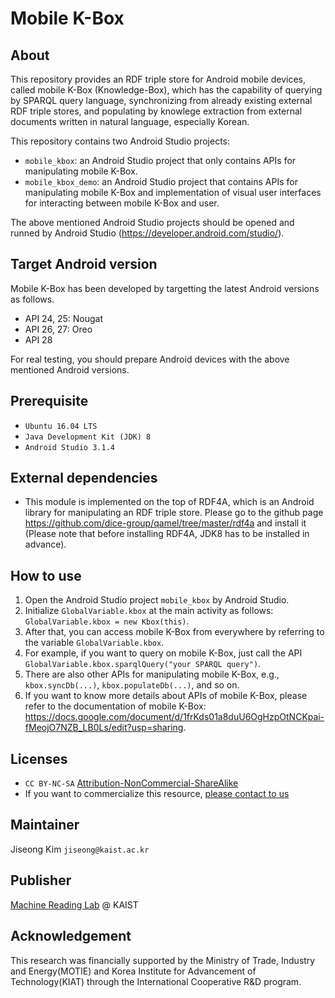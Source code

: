 # Mobile K-Box

## About
This repository provides an RDF triple store for Android mobile devices, called mobile K-Box (Knowledge-Box), which has the capability of querying by SPARQL query language, synchronizing from already existing external RDF triple stores, and populating by knowlege extraction from external documents written in natural language, especially Korean.

This repository contains two Android Studio projects:
* `mobile_kbox`: an Android Studio project that only contains APIs for manipulating mobile K-Box. 
* `mobile_kbox_demo`: an Android Studio project that contains APIs for manipulating mobile K-Box and implementation of visual user interfaces for interacting between mobile K-Box and user.

The above mentioned Android Studio projects should be opened and runned by Android Studio (https://developer.android.com/studio/).

## Target Android version
Mobile K-Box has been developed by targetting the latest Android versions as follows.
* API 24, 25: Nougat
* API 26, 27: Oreo
* API 28

For real testing, you should prepare Android devices with the above mentioned Android versions.

## Prerequisite
* `Ubuntu 16.04 LTS`
* `Java Development Kit (JDK) 8`
* `Android Studio 3.1.4`

## External dependencies
* This module is implemented on the top of RDF4A, which is an Android library for manipulating an RDF triple store. Please go to the github page https://github.com/dice-group/qamel/tree/master/rdf4a and install it (Please note that before installing RDF4A, JDK8 has to be installed in advance).

## How to use
1. Open the Android Studio project `mobile_kbox` by Android Studio.
2. Initialize `GlobalVariable.kbox` at the main activity as follows: `GlobalVariable.kbox = new Kbox(this)`.
2. After that, you can access mobile K-Box from everywhere by referring to the variable `GlobalVariable.kbox`.
3. For example, if you want to query on mobile K-Box, just call the API `GlobalVariable.kbox.sparqlQuery("your SPARQL query")`.
4. There are also other APIs for manipulating mobile K-Box, e.g., `kbox.syncDb(...)`, `kbox.populateDb(...)`, and so on.
5. If you want to know more details about APIs of mobile K-Box, please refer to the documentation of mobile K-Box: https://docs.google.com/document/d/1frKds01a8duU6OgHzpOtNCKpai-fMeojO7NZB_LB0Ls/edit?usp=sharing.

## Licenses
* `CC BY-NC-SA` [Attribution-NonCommercial-ShareAlike](https://creativecommons.org/licenses/by-nc-sa/2.0/)
* If you want to commercialize this resource, [please contact to us](http://mrlab.kaist.ac.kr/contact)

## Maintainer
Jiseong Kim `jiseong@kaist.ac.kr`

## Publisher
[Machine Reading Lab](http://mrlab.kaist.ac.kr/) @ KAIST

## Acknowledgement
This research was financially supported by the Ministry of Trade, Industry and Energy(MOTIE) and Korea Institute for Advancement of Technology(KIAT) through the International Cooperative R&D program.
